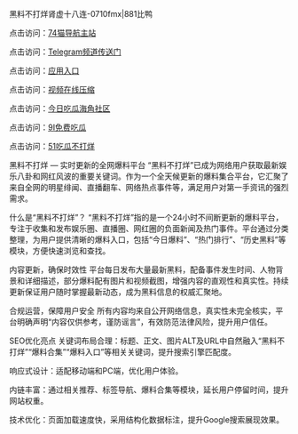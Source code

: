 黑料不打烊肾虚十八连-0710fmx|881比鸭

点击访问：<a href="https://74mao.com/">74猫导航主站</a>

点击访问：<a href="https://74mao.com/">Telegram频道传送门</a>

点击访问：<a href="https://heiliao9wsbg3.pages.dev ">应用入口</a>

点击访问：<a href="https://heiliaoryrhyu.pages.dev">视频在线压缩</a>

点击访问：<a href="https://heiliaox6jgh3.pages.dev">今日吃瓜海角社区</a>

点击访问：<a href="https://heiliaokof3cy.pages.dev">9I免费吃瓜</a>

点击访问：<a href="https://heiliaotlyq53.pages.dev">51吃瓜不打烊</a>

黑料不打烊 — 实时更新的全网爆料平台
“黑料不打烊”已成为网络用户获取最新娱乐八卦和网红风波的重要关键词。作为一个全天候更新的爆料集合平台，它汇聚了来自全网的明星绯闻、直播翻车、网络热点事件等，满足用户对第一手资讯的强烈需求。

什么是“黑料不打烊”？
“黑料不打烊”指的是一个24小时不间断更新的爆料平台，专注于收集和发布娱乐圈、直播圈、网红圈的负面新闻及热门事件。平台通过分类整理，为用户提供清晰的爆料入口，包括“今日爆料”、“热门排行”、“历史黑料”等模块，方便快速浏览和查找。

内容更新，确保时效性
平台每日发布大量最新黑料，配备事件发生时间、人物背景和详细描述，部分爆料配有图片和视频截图，增强内容的直观性和真实性。持续更新保证用户随时掌握最新动态，成为黑料信息的权威汇聚地。

合规运营，保障用户安全
所有内容均来自公开网络信息，真实性未完全核实，平台明确声明“内容仅供参考，谨防谣言”，有效防范法律风险，提升用户信任。

SEO优化亮点
关键词布局合理：标题、正文、图片ALT及URL中自然融入“黑料不打烊”“爆料合集”“爆料入口”等相关关键词，提升搜索引擎匹配度。

响应式设计：适配移动端和PC端，优化用户体验。

内链丰富：通过相关推荐、标签导航、爆料合集等模块，延长用户停留时间，提升网站权重。

技术优化：页面加载速度快，采用结构化数据标注，提升Google搜索展现效果。
